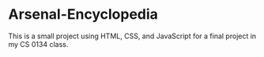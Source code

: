 # Arsenal-Encyclopedia
This is a small project using HTML, CSS, and JavaScript for a final project in my CS 0134 class.
